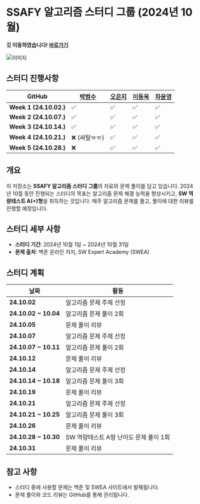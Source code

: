 # SSAFY 알고리즘 스터디 그룹 (2024년 10월)

**깃 이동하였습니다! [바로가기](https://github.com/2Ludy/MysterLee2)**

![이미지](./mysterlee.png)

## 스터디 진행사항

| **GitHub**             | **[박범수](https://github.com/qkrqjatn218/MysterLee)** | **[오은지](https://github.com/oille12/MysterLee)** | **[이동욱](https://github.com/2Ludy/MysterLee)** | **[차윤영](https://github.com/yuncof/MysterLee)** |
| ---------------------- | ------------------------------------------------------ | -------------------------------------------------- | ------------------------------------------------ | ------------------------------------------------- |
| **Week 1 (24.10.02.)** | ✅                                                     | ✅                                                 | ✅                                               | ✅                                                |
| **Week 2 (24.10.07.)** | ✅                                                     | ✅                                                 | ✅                                               | ✅                                                |
| **Week 3 (24.10.14.)** | ✅                                                     | ✅                                                 | ✅                                               | ✅                                                |
| **Week 4 (24.10.21.)** | ❌ (싸탈ㅠㅠ)                                          | ✅                                                 | ✅                                               | ✅                                                |
| **Week 5 (24.10.28.)** | ❌                                                     | ✅                                                 | ✅                                               | ✅                                                |

## 개요

이 저장소는 **SSAFY 알고리즘 스터디 그룹**의 자료와 문제 풀이를 담고 있습니다. 2024년 10월 동안 진행되는 스터디의 목표는 알고리즘 문제 해결 능력을 향상시키고, **SW 역량테스트 A(+)형**을 취득하는 것입니다. 매주 알고리즘 문제를 풀고, 풀이에 대한 리뷰를 진행할 예정입니다.

## 스터디 세부 사항

- **스터디 기간**: 2024년 10월 1일 ~ 2024년 10월 31일
- **문제 출처**: 백준 온라인 저지, SW Expert Academy (SWEA)

## 스터디 계획

| 날짜                 | 활동                                   |
| -------------------- | -------------------------------------- |
| **24.10.02**         | 알고리즘 문제 주제 선정                |
| **24.10.02 ~ 10.04** | 알고리즘 문제 풀이 2회                 |
| **24.10.05**         | 문제 풀이 리뷰                         |
| **24.10.07**         | 알고리즘 문제 주제 선정                |
| **24.10.07 ~ 10.11** | 알고리즘 문제 풀이 2회                 |
| **24.10.12**         | 문제 풀이 리뷰                         |
| **24.10.14**         | 알고리즘 문제 주제 선정                |
| **24.10.14 ~ 10.18** | 알고리즘 문제 풀이 3회                 |
| **24.10.19**         | 문제 풀이 리뷰                         |
| **24.10.21**         | 알고리즘 문제 주제 선정                |
| **24.10.21 ~ 10.25** | 알고리즘 문제 풀이 3회                 |
| **24.10.26**         | 문제 풀이 리뷰                         |
| **24.10.28 ~ 10.30** | SW 역량테스트 A형 난이도 문제 풀이 1회 |
| **24.10.31**         | 문제 풀이 리뷰                         |

## 참고 사항

- 스터디 중에 사용할 문제는 백준 및 SWEA 사이트에서 발췌됩니다.
- 문제 풀이와 코드 리뷰는 GitHub를 통해 관리됩니다.
